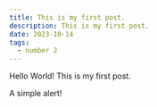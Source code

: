 ```yaml
---
title: This is my first post.
description: This is my first post.
date: 2023-10-14
tags:
  - number 2
---
```

Hello World! This is my first post.

<div class="alert alert-info" role="alert">
  A simple alert!
</div>